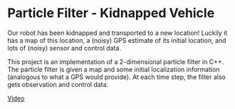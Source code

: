 # Particle Filter - Kidnapped Vehicle

Our robot has been kidnapped and transported to a new location! Luckily it has a map of this location, a (noisy) GPS estimate of its initial location, and lots of (noisy) sensor and control data.

This project is an implementation of a 2-dimensional particle filter in C++. The particle filter is given a map and some initial localization information (analogous to what a GPS would provide). At each time step, the filter also gets observation and control data.

[Video](https://youtu.be/rgYP-36lrWg)
